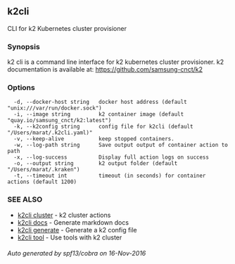## k2cli

CLI for k2 Kubernetes cluster provisioner

### Synopsis


k2 cli is a command line interface for k2 
	kubernetes cluster provisioner. k2 documentation is available at:
	https://github.com/samsung-cnct/k2

### Options

```
  -d, --docker-host string   docker host address (default "unix:///var/run/docker.sock")
  -i, --image string         k2 container image (default "quay.io/samsung_cnct/k2:latest")
  -k, --k2config string      config file for k2cli (default "/Users/marat/.k2cli.yaml)"
  -v, --keep-alive           keep stopped containers.
  -w, --log-path string      Save output output of container action to path
  -x, --log-success          Display full action logs on success
  -o, --output string        k2 output folder (default "/Users/marat/.kraken")
  -t, --timeout int          timeout (in seconds) for container actions (default 1200)
```

### SEE ALSO
* [k2cli cluster](k2cli_cluster.md)	 - k2 cluster actions
* [k2cli docs](k2cli_docs.md)	 - Generate markdown docs
* [k2cli generate](k2cli_generate.md)	 - Generate a k2 config file
* [k2cli tool](k2cli_tool.md)	 - Use tools with k2 cluster

###### Auto generated by spf13/cobra on 16-Nov-2016
